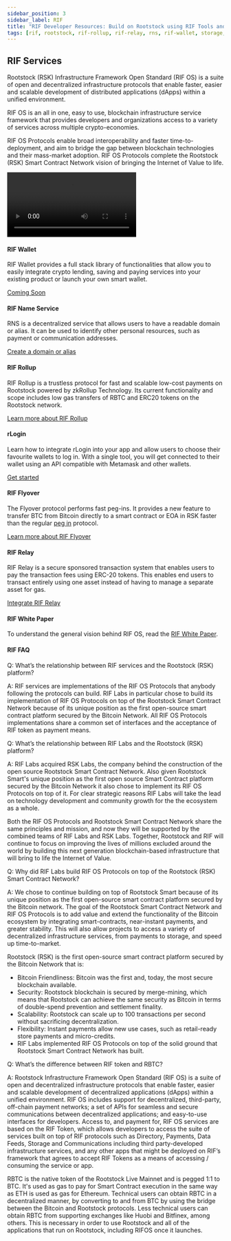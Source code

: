 ```yaml
---
sidebar_position: 3
sidebar_label: RIF
title: "RIF Developer Resources: Build on Rootstock using RIF Tools and Services | Dev.Rootstock.io"
tags: [rif, rootstock, rif-rollup, rif-relay, rns, rif-wallet, storage, node, sdk, libraries, infrastructure, protocols, mvp, design, rbtc, defi, decentralized, quick-start, guides, tutorial, networks, dapps, tools, rsk, ethereum, smart-contracts, install, get-started, how-to, mainnet, testnet, contracts, wallets, web3, crypto]
---
```


## RIF Services

Rootstock (RSK) Infrastructure Framework Open Standard (RIF OS) is a suite of open and decentralized infrastructure protocols that enable faster, easier and scalable development of distributed applications (dApps) within a unified environment.

RIF OS is an all in one, easy to use, blockchain infrastructure service framework that provides developers and organizations access to a variety of services across multiple crypto-economies.

RIF OS Protocols enable broad interoperability and faster time-to-deployment, and aim to bridge the gap between blockchain technologies and their mass-market adoption. RIF OS Protocols complete the Rootstock (RSK) Smart Contract Network vision of bringing the Internet of Value to life.

<div class="video-container">
  <video controls src="https://cdn.rifos.org/home_video.mp4"></video>
</div>

#### RIF Wallet

RIF Wallet provides a full stack library of functionalities that allow you to easily integrate crypto lending, saving and paying services into your existing product or launch your own smart wallet.

<div class="btn-container">
  <span></span>
    <a class="green" href="../rif/">Coming Soon</a>
</div>

#### RIF Name Service

RNS is a decentralized service that allows users to have a readable domain or alias. It can be used to identify other personal resources, such as payment or communication addresses.

<div class="btn-container">
  <span></span>
    <a class="green" href="../rif/rns/">Create a domain or alias</a>
</div>

#### RIF Rollup

RIF Rollup is a trustless protocol for fast and scalable low-cost payments on Rootstock powered by zkRollup Technology. Its current functionality and scope includes low gas transfers of RBTC and ERC20 tokens on the Rootstock network.

<div class="btn-container">
  <span></span>
    <a class="green" href="../rif/rollup">Learn more about RIF Rollup</a>
</div>

#### rLogin

Learn how to integrate rLogin into your app and allow users to choose their favourite wallets to log in. With a single tool, you will get connected to their wallet using an API compatible with Metamask and other wallets.

<div class="btn-container">
  <span></span>
    <a class="green" href="../rif/rlogin/">Get started</a>
</div>

#### RIF Flyover

The Flyover protocol performs fast peg-ins. It provides a new feature to transfer BTC from Bitcoin directly to a smart contract or EOA in RSK faster than the regular [peg in](../rsk/architecture/powpeg/) protocol.

<div class="btn-container">
  <span></span>
    <a class="green" href="../guides/flyover/">Learn more about RIF Flyover</a>
</div>

#### RIF Relay

RIF Relay is a secure sponsored transaction system that enables users to pay the transaction fees using ERC-20 tokens. This enables end users to transact entirely using one asset instead of having to manage a separate asset for gas.

<div class="btn-container">
  <span></span>
    <a class="green" href="../rif/relay/">Integrate RIF Relay</a>
</div>

#### RIF White Paper

To understand the general vision behind RIF OS, read the [RIF White Paper](https://rif.technology/static/add903ce229a6f45a606cd78b028cf9e/RIF-whitepaper-V2.pdf).

#### RIF FAQ

Q: What’s the relationship between RIF services and the Rootstock (RSK) platform?

A: RIF services are implementations of the RIF OS Protocols that anybody following the protocols can build. RIF Labs in particular chose to build its implementation of RIF OS Protocols on top of the Rootstock Smart Contract Network because of its unique position as the first open-source smart contract platform secured by the Bitcoin Network. All RIF OS Protocols implementations share a common set of interfaces and the acceptance of RIF token as payment means.

Q: What’s the relationship between RIF Labs and the Rootstock (RSK) platform?

A: RIF Labs acquired RSK Labs, the company behind the construction of the open source Rootstock Smart Contract Network. Also given Rootstock Smart's unique position as the first open source Smart Contract platform secured by the Bitcoin Network it also chose to implement its RIF OS Protocols on top of it. For clear strategic reasons RIF Labs will take the lead on technology development and community growth for the the ecosystem as a whole.

Both the RIF OS Protocols and Rootstock Smart Contract Network share the same principles and mission, and now they will be supported by the combined teams of RIF Labs and RSK Labs. Together, Rootstock and RIF will continue to focus on improving the lives of millions excluded around the world by building this next generation blockchain-based infrastructure that will bring to life the Internet of Value.

Q: Why did RIF Labs build RIF OS Protocols on top of the Rootstock (RSK) Smart Contract Network?

A: We chose to continue building on top of Rootstock Smart because of its unique position as the first open-source smart contract platform secured by the Bitcoin network. The goal of the Rootstock Smart Contract Network and RIF OS Protocols is to add value and extend the functionality of the Bitcoin ecosystem by integrating smart-contracts, near-instant payments, and greater stability. This will also allow projects to access a variety of decentralized infrastructure services, from payments to storage, and speed up time-to-market.

Rootstock (RSK) is the first open-source smart contract platform secured by the Bitcoin Network that is:

* Bitcoin Friendliness: Bitcoin was the first and, today, the most secure blockchain available.
* Security: Rootstock blockchain is secured by merge-mining, which means that Rootstock can achieve the same security as Bitcoin in terms of double-spend prevention and settlement finality.
* Scalability: Rootstock can scale up to 100 transactions per second without sacrificing decentralization.
* Flexibility: Instant payments allow new use cases, such as retail-ready store payments and micro-credits.
* RIF Labs implemented RIF OS Protocols on top of the solid ground that Rootstock Smart Contract Network has built.

Q: What’s the difference between RIF token and RBTC?

A: Rootstock Infrastructure Framework Open Standard (RIF OS) is a suite of open and decentralized infrastructure protocols that enable faster, easier and scalable development of decentralized applications (dApps) within a unified environment. RIF OS includes support for decentralized, third-party, off-chain payment networks; a set of APIs for seamless and secure communications between decentralized applications; and easy-to-use interfaces for developers. Access to, and payment for, RIF OS services are based on the RIF Token, which allows developers to access the suite of services built on top of RIF protocols such as Directory, Payments, Data Feeds, Storage and Communications including third party-developed infrastructure services, and any other apps that might be deployed on RIF’s framework that agrees to accept RIF Tokens as a means of accessing / consuming the service or app.

RBTC is the native token of the Rootstock Live Mainnet and is pegged 1:1 to BTC. It's used as gas to pay for Smart Contract execution in the same way as ETH is used as gas for Ethereum. Technical users can obtain RBTC in a decentralized manner, by converting to and from BTC by using the bridge between the Bitcoin and Rootstock protocols. Less technical users can obtain RBTC from supporting exchanges like Huobi and Bitfinex, among others. This is necessary in order to use Rootstock and all of the applications that run on Rootstock, including RIFOS once it launches.

